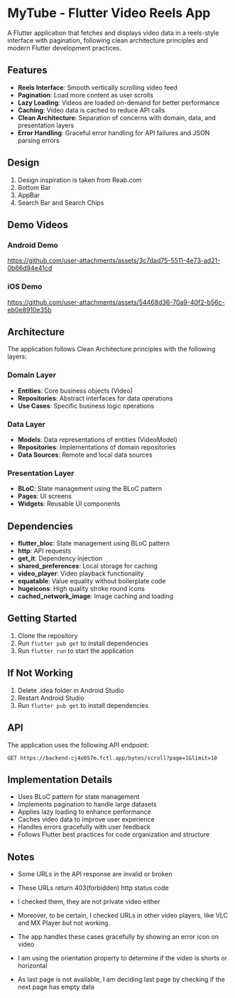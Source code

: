 # MyTube - Flutter Video Reels App

A Flutter application that fetches and displays video data in a reels-style interface with pagination, following clean architecture principles and modern Flutter development practices.

## Features

- **Reels Interface**: Smooth vertically scrolling video feed
- **Pagination**: Load more content as user scrolls
- **Lazy Loading**: Videos are loaded on-demand for better performance
- **Caching**: Video data is cached to reduce API calls
- **Clean Architecture**: Separation of concerns with domain, data, and presentation layers
- **Error Handling**: Graceful error handling for API failures and JSON parsing errors

## Design

1. Design inspiration is taken from Reab.com
2. Bottom Bar
3. AppBar
4. Search Bar and Search Chips

## Demo Videos

### Android Demo

https://github.com/user-attachments/assets/3c7dad75-5511-4e73-ad21-0b66d94e41cd



### iOS Demo

https://github.com/user-attachments/assets/54468d36-70a9-40f2-b56c-eb0e8910e35b



## Architecture

The application follows Clean Architecture principles with the following layers:

### Domain Layer
- **Entities**: Core business objects (Video)
- **Repositories**: Abstract interfaces for data operations
- **Use Cases**: Specific business logic operations

### Data Layer
- **Models**: Data representations of entities (VideoModel)
- **Repositories**: Implementations of domain repositories
- **Data Sources**: Remote and local data sources

### Presentation Layer
- **BLoC**: State management using the BLoC pattern
- **Pages**: UI screens
- **Widgets**: Reusable UI components

## Dependencies

- **flutter_bloc**: State management using BLoC pattern
- **http**: API requests
- **get_it**: Dependency injection
- **shared_preferences**: Local storage for caching
- **video_player**: Video playback functionality
- **equatable**: Value equality without boilerplate code
- **hugeicons**: High quality stroke round icons
- **cached_network_image**: Image caching and loading

## Getting Started

1. Clone the repository
2. Run `flutter pub get` to install dependencies
3. Run `flutter run` to start the application

## If Not Working

1. Delete .idea folder in Android Studio
2. Restart Android Studio
3. Run `flutter pub get` to install dependencies

## API

The application uses the following API endpoint:
```
GET https://backend-cj4o057m.fctl.app/bytes/scroll?page=1&limit=10
```

## Implementation Details

- Uses BLoC pattern for state management
- Implements pagination to handle large datasets
- Applies lazy loading to enhance performance
- Caches video data to improve user experience
- Handles errors gracefully with user feedback
- Follows Flutter best practices for code organization and structure

## Notes
- Some URLs in the API response are invalid or broken
- These URLs return 403(forbidden) http status code
- I checked them, they are not private video either
- Moreover, to be certain, I checked URLs in other video players, like VLC and MX Player but not working.
- The app handles these cases gracefully by showing an error icon on video

- I am using the orientation property to determine if the video is shorts or horizontal

- As last page is not available, I am deciding last page by checking if the next page has empty data
